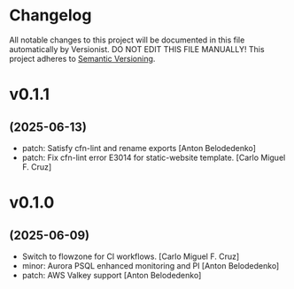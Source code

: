 # Changelog

All notable changes to this project will be documented in this file
automatically by Versionist. DO NOT EDIT THIS FILE MANUALLY!
This project adheres to [Semantic Versioning](http://semver.org/).

# v0.1.1
## (2025-06-13)

* patch: Satisfy cfn-lint and rename exports [Anton Belodedenko]
* patch: Fix cfn-lint error E3014 for static-website template. [Carlo Miguel F. Cruz]

# v0.1.0
## (2025-06-09)

* Switch to flowzone for CI workflows. [Carlo Miguel F. Cruz]
* minor: Aurora PSQL enhanced monitoring and PI [Anton Belodedenko]
* patch: AWS Valkey support [Anton Belodedenko]
